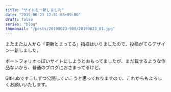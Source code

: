 ```yaml
---
title: "サイトを一新しました"
date: "2019-06-23 12:31:03+09:00"
draft: false
series: "blog"
thumbnail: "/posts/20190623-989/20190623_01.jpg"
---
```

またまた友人から「更新とまってる」指摘はいりましたので、投稿がてらデザイン一新しました。  

ポートフォリオっぽいサイトにしようとおもってましたが、まだ載せるような作品ないから、普通のブログにおさまってるけど。  

GitHubですこしずつ公開していこうと思っておりますので、これからもよろしくお願いいたします。  